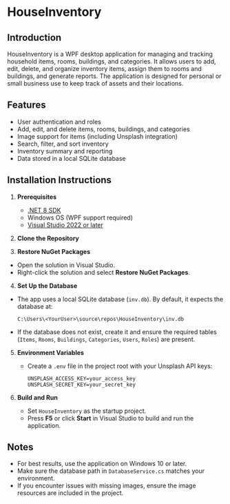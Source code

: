 # HouseInventory

## Introduction

HouseInventory is a WPF desktop application for managing and tracking household items, rooms, buildings, and categories. It allows users to add, edit, delete, and organize inventory items, assign them to rooms and buildings, and generate reports. The application is designed for personal or small business use to keep track of assets and their locations.

## Features

- User authentication and roles
- Add, edit, and delete items, rooms, buildings, and categories
- Image support for items (including Unsplash integration)
- Search, filter, and sort inventory
- Inventory summary and reporting
- Data stored in a local SQLite database

## Installation Instructions

1. **Prerequisites**
   - [.NET 8 SDK](https://dotnet.microsoft.com/download/dotnet/8.0)
   - Windows OS (WPF support required)
   - [Visual Studio 2022 or later](https://visualstudio.microsoft.com/)

2. **Clone the Repository**

3. **Restore NuGet Packages**
- Open the solution in Visual Studio.
- Right-click the solution and select __Restore NuGet Packages__.

4. **Set Up the Database**
- The app uses a local SQLite database (`inv.db`). By default, it expects the database at:
  ```
  C:\Users\<YourUser>\source\repos\HouseInventory\inv.db
  ```
- If the database does not exist, create it and ensure the required tables (`Items`, `Rooms`, `Buildings`, `Categories`, `Users`, `Roles`) are present.

5. **Environment Variables**
   - Create a `.env` file in the project root with your Unsplash API keys:
     ```
     UNSPLASH_ACCESS_KEY=your_access_key
     UNSPLASH_SECRET_KEY=your_secret_key
     ```

6. **Build and Run**
   - Set `HouseInventory` as the startup project.
   - Press __F5__ or click __Start__ in Visual Studio to build and run the application.

## Notes

- For best results, use the application on Windows 10 or later.
- Make sure the database path in `DatabaseService.cs` matches your environment.
- If you encounter issues with missing images, ensure the image resources are included in the project.
